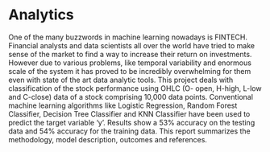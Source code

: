 # Analytics
One of the many buzzwords in machine learning nowadays is FINTECH. Financial analysts and data scientists all over the world have tried to make sense of the market to find a way to increase their return on investments. However due to various problems, like temporal variability and enormous scale of the system it has proved to be incredibly overwhelming for them even with state of the art data analytic tools.
This project deals with classification of the stock performance using OHLC (O- open, H-high, L-low and C-close) data of a stock comprising 10,000 data points. Conventional machine learning algorithms like Logistic Regression, Random Forest Classifier, Decision Tree Classifier and KNN Classifier have been used to predict the target variable ‘y’. Results show a 53% accuracy on the testing data and 54% accuracy for the training data. This report summarizes the methodology, model description, outcomes and references.
